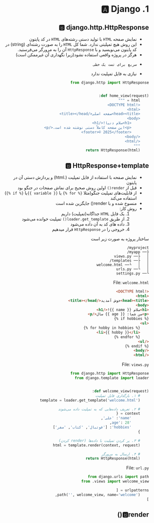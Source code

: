 <div dir="rtl">

# 1. 🅰️ Django

## 🅱️ django.http.HttpResponse

* نمایش صفحه `HTML` با تولید دستی رشته‌های `HTML` در کد پایتون
* این روش هیچ تمپلیتی ندارد. شما کل `HTML` را به صورت رشته‌ای (string) در کد پایتون می‌نویسید و با `HttpResponse` آن را به مرورگر می‌فرستید.
* هرگز در پروژه واقعی استفاده نشود(زیرا نگهداری آن غیرممکن است)
*     سریع برای تست یک خطی
* نیازی به فایل تمپلیت ندارد

```python
from django.http import HttpResponse


def home_view(request):
    html = """
    <!DOCTYPE html>
    <html>
    <head><title>صفحه اصلی</title></head>
    <body>
        <h1>سلام دنیا!</h1>
        <p>این صفحه کاملاً دستی نوشته شده است.</p>
        <footer>© 2025</footer>
    </body>
    </html>
    """
    return HttpResponse(html)
```

## 🅱️ HttpResponse+template

* نمایش صفحه با استفاده از فایل تمپلیت (.html) و پردازش دستی آن در پایتون
* قبل از `render()` اولین روش صحیح برای نماش صفحات در جنگو بود
* از قابلیت‌های تمپلیت جنگو(مثلا `{% for %}` یا `{{ variable }}`یا `{% if %}`) استفاده می‌کند
* منسوخ شده و با render() جایگزین شده است
* روش کار:
    1. یک فایل `HTML` جداگانه(تمپلیت) داریم
    2. از طریق `loader.get_template()` تمپلیت خوانده می‌شود
    3. داده های کد به آن داده می‌شود
    4. خروجی را در `HttpResponse` قرار میدهیم

ساختار پروژه به صورت زیر است

```
myproject/
├── myapp/
│   ├── views.py
│   ├── templates/
│   │   └── welcome.html
│   └── urls.py
└── settings.py
```

File: `welcome.html`

```html
<!DOCTYPE html>
<html>
<head><title>خوش آمدید</title></head>
<body>
<h1>سلام {{ name }}!</h1>
<p>سن شما: {{ age }} سال</p>
{% if hobbies %}
<ul>
    {% for hobby in hobbies %}
    <li>{{ hobby }}</li>
    {% endfor %}
</ul>
{% endif %}
</body>
</html>
```

File: `views.py`

```python
from django.http import HttpResponse
from django.template import loader


def welcome_view(request):
    # ۱. بارگذاری فایل تمپلیت
    template = loader.get_template('welcome.html')

    # ۲. تعریف داده‌هایی که به تمپلیت داده می‌شوند
    context = {
        'name': 'علی',
        'age': 28,
        'hobbies': ['فوتبال', 'کتاب', 'سفر']
    }

    # ۳. پر کردن تمپلیت با داده‌ها (render کردن)
    html = template.render(context, request)

    # ۴. ارسال به مرورگر
    return HttpResponse(html)
```

File: `url.py`

```python
from django.urls import path
from .views import welcome_view

urlpatterns = [
    path('', welcome_view, name='welcome'),
]
```

## 🅱️render()

</div>